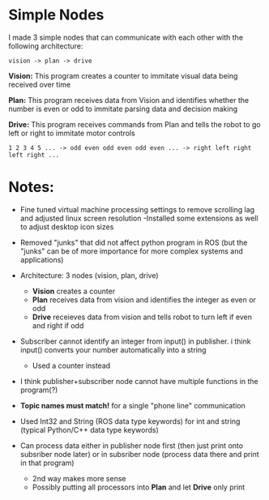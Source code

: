 # Simple Nodes

I made 3 simple nodes that can communicate with each other with the following architecture:

`
vision -> plan -> drive
`

**Vision:** This program creates a counter to immitate visual data being received over time

**Plan:** This program receives data from Vision and identifies whether the number is even or odd to immitate parsing data and decision making

**Drive:** This program receives commands from Plan and tells the robot to go left or right to immitate motor controls

`
1 2 3 4 5 ... -> odd even odd even odd even ... -> right left right left right ...
`

# Notes:

- Fine tuned virtual machine processing settings to remove scrolling lag and adjusted linux screen resolution
	-Installed some extensions as well to adjust desktop icon sizes

- Removed "junks" that did not affect python program in ROS (but the "junks" can be of more importance for more complex systems and applications)

- Architecture: 3 nodes (vision, plan, drive)
	- **Vision** creates a counter
	- **Plan** receives data from vision and identifies the integer as even or odd
	- **Drive** receieves data from vision and tells robot to turn left if even and right if odd

- Subscriber cannot identify an integer from input() in publisher. i think input() converts your number automatically into a string
	- Used a counter instead

- I think publisher+subscriber node cannot have multiple functions in the program(?)

- **Topic names must match!** for a single "phone line" communication

- Used Int32 and String (ROS data type keywords) for int and string (typical Python/C++ data type keywords)

- Can process data either in publisher node first (then just print onto subsriber node later) or in subsriber node (process data there and print in that program)
	- 2nd way makes more sense
	- Possibly putting all processors into **Plan** and let **Drive** only print
